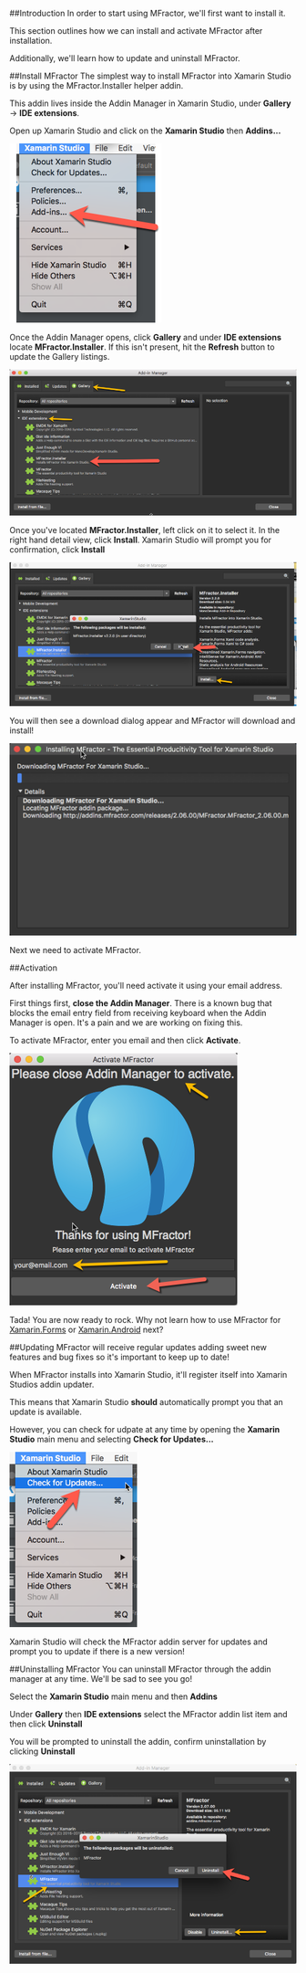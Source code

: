 ##Introduction
In order to start using MFractor, we'll first want to install it.

This section outlines how we can install and activate MFractor after installation.

Additionally, we'll learn how to update and uninstall MFractor.

##Install MFractor
The simplest way to install MFractor into Xamarin Studio is by using the MFractor.Installer helper addin.

This addin lives inside the Addin Manager in Xamarin Studio, under **Gallery** -> **IDE extensions**.

Open up Xamarin Studio and click on the **Xamarin Studio** then **Addins...**

![addin manager location](img/setup/addin-manager-menu.png)

Once the Addin Manager opens, click **Gallery** and under **IDE extensions** locate **MFractor.Installer**. If this isn't present, hit the **Refresh** button to update the Gallery listings.

![addin manager location](img/setup/mfractor-installer-location.png)

Once you've located **MFractor.Installer**, left click on it to select it. In the right hand detail view, click **Install**. Xamarin Studio will prompt you for confirmation, click **Install**

![install mfractor.installer](img/setup/install-mfractor-installer.png)

You will then see a download dialog appear and MFractor will download and install!

![mfractor.installer download window](img/setup/mfractor-installer-download-window.png)

Next we need to activate MFractor.

##Activation

After installing MFractor, you'll need activate it using your email address.

First things first, **close the Addin Manager**. There is a known bug that blocks the email entry field from receiving keyboard when the Addin Manager is open. It's a pain and we are working on fixing this.

To activate MFractor, enter you email and then click **Activate**.

![activation dialog](img/setup/mfractor-activation-dialog.png)

Tada! You are now ready to rock. Why not learn how to use MFractor for [Xamarin.Forms](xamarin-forms/quickstart.md) or [Xamarin.Android](xamarin-android/quickstart.md) next?

##Updating
MFractor will receive regular updates adding sweet new features and bug fixes so it's important to keep up to date!

When MFractor installs into Xamarin Studio, it'll register itself into Xamarin Studios addin updater.

This means that Xamarin Studio **should** automatically prompt you that an update is available.

However, you can check for udpate at any time by opening the **Xamarin Studio** main menu and selecting **Check for Updates...**

![update mfractor](img/setup/update-mfractor.png)

Xamarin Studio will check the MFractor addin server for updates and prompt you to update if there is a new version!

##Uninstalling MFractor
You can uninstall MFractor through the addin manager at any time. We'll be sad to see you go!

Select the **Xamarin Studio** main menu and then **Addins**

Under **Gallery** then **IDE extensions** select the MFractor addin list item and then click **Uninstall**

You will be prompted to uninstall the addin, confirm uninstallation by clicking **Uninstall**

![uninstall mfractor ](img/setup/uninstall-mfractor.png)
